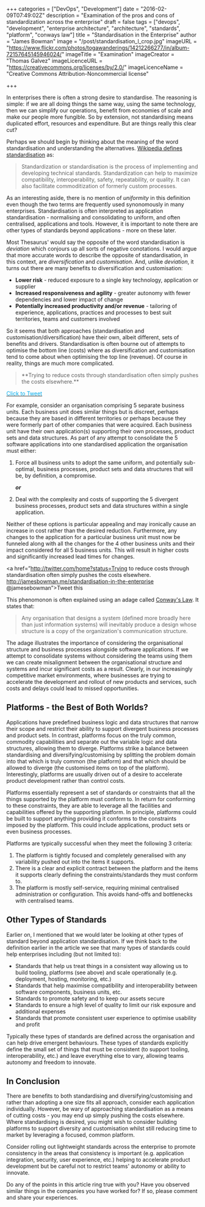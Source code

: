 +++
categories = ["DevOps", "Development"]
date = "2016-02-09T07:49:02Z"
description = "Examination of the pros and cons of standardization across the enterprise"
draft = false
tags = ["devops", "development", "enterprise architecture", "architecture", "standards", "platform", "conways law"]
title = "Standardisation in the Enterprise"
author = "James Bowman"
image = "/post/standardisation_l_crop.jpg"
imageURL = "https://www.flickr.com/photos/togawanderings/14212266277/in/album-72157645145946024/"
imageTitle = "Examination"
imageCreator = "Thomas Galvez"
imageLicenceURL = "https://creativecommons.org/licenses/by/2.0/"
imageLicenceName = "Creative Commons Attribution-Noncommercial license"

+++

In enterprises there is often a strong desire to standardise.  The reasoning is simple: if we are all doing things the same way, using the same technology, then we can simplify our operations, benefit from economies of scale and make our people more fungible.  So by extension, not standardising means duplicated effort, resources and expenditure.  But are things really this clear cut?

Perhaps we should begin by thinking about the meaning of the word standardisation and understanding the alternatives.  [Wikipedia defines standardisation](https://en.wikipedia.org/wiki/Standardization) as:

>Standardization or standardisation is the process of implementing and developing technical standards. Standardization can help to maximize compatibility, interoperability, safety, repeatability, or quality. It can also facilitate commoditization of formerly custom processes. 

As an interesting aside, there is no mention of _uniformity_ in this definition even though the two terms are frequently used synonomously in many enterprises.  Standardisation is often interpreted as application standardisation - normalising and consolidating to uniform, and often centralised, applications and tools.  However, it is important to note there are other types of standards beyond applications - more on these later.

Most Thesaurus' would say the opposite of the word standardisation is _deviation_ which conjours up all sorts of negative conotations.  I would argue that more accurate words to describe the opposite of standardisation, in this context, are _diversification_ and _customisation_.  And, unlike _deviation_, it turns out there are many benefits to diversification and customisation:

- **Lower risk** - reduced exposure to a single key technology, application or supplier
- **Increased responsiveness and agility** - greater autonomy with fewer dependencies and lower impact of change
- **Potentially increased productivity and/or revenue** - tailoring of experience, applications, practices and processes to best suit territories, teams and customers involved

So it seems that both approaches (standardisation and customisation/diversification) have their own, albeit different, sets of benefits and drivers.  Standardisation is often bourne out of attempts to optimise the bottom line (costs) where as diversification and customisation tend to come about when optimising the top line (revenue).  Of course in reality, things are much more complicated.  

><p>**Trying to reduce costs through standardisation often simply pushes the costs elsewhere.**</p>
<a class="bloglogo" href="#" onclick="window.open('https://twitter.com/intent/tweet?text=Trying%20to%20reduce%20costs%20through%20standardisation%20often%20simply%20pushes%20the%20costs%20elsewhere%20by%20%40jamesbowman%20http%3A%2F%2Fjamesbowman.me%2Fpost%2Fstandardisation-in-the-enterprise', '_blank', 'width=500,height=500'); return false;"><span class="icon-twitter" style="color:#00aced;font-size:1em"> Click to Tweet</span></a>

For example, consider an organisation comprising 5 separate business units.  Each business unit does similar things but is discreet, perhaps because they are based in different territories or perhaps because they were formerly part of other companies that were acquired.  Each business unit have their own application(s) supporting their own processes, product sets and data structures.  As part of any attempt to consolidate the 5 software applications into one standardised application the organisation must either:

1. Force all business units to adopt the same uniform, and potentially sub-optimal, business processes, product sets and data structures that will be, by definition, a compromise.

	___or___

2. Deal with the complexity and costs of supporting the 5 divergent business processes, product sets and data structures within a single application.

Neither of these options is particular appealing and may ironically cause an increase in cost rather than the desired reduction.  Furthermore, any changes to the application for a particular business unit must now be funneled along with all the changes for the 4 other business units and their impact considered for all 5 business units.  This will result in higher costs and significantly increased lead times for changes.  


<a href=”http://twitter.com/home?status=Trying to reduce costs through standardisation often simply pushes the costs elsewhere. http://jamesbowman.me/standardisation-in-the-enterprise @jamesebowman”>Tweet this</a>

This phenomonon is often explained using an adage called [Conway's Law](https://en.wikipedia.org/wiki/Conway%27s_law).  It states that:

>Any organisation that designs a system (defined more broadly here than just information systems) will inevitably produce a design whose structure is a copy of the organization's communication structure.

The adage illustrates the importance of considering the organisational structure and business processes alongside software applications.  If we attempt to consolidate systems without considering the teams using them we can create misalignment between the organisational structure and systems and incur significant costs as a result.  Clearly, in our increasingly competitive market environments, where businesses are trying to accelerate the development and rollout of new products and services, such costs and delays could lead to missed opportunities. 

## Platforms - the Best of Both Worlds?

Applications have predefined business logic and data structures that narrow their scope and restrict their ability to support divergent business processes and product sets.  In contrast, platforms focus on the truly common, commodity capabilities and separate out the variable logic and data structures, allowing them to diverge.  Platforms strike a balance between standardising and diversifying/customising by splitting the problem domain into that which is truly common (the platform) and that which should be allowed to diverge (the customised items on top of the platform).  Interestingly, platforms are usually driven out of a desire to accelerate product development rather than control costs.

Platforms essentially represent a set of standards or constraints that all the things supported by the platform must conform to.  In return for conforming to these constraints, they are able to leverage all the facilities and capabilities offered by the supporting platform.  In principle, platforms could be built to support anything providing it conforms to the constraints imposed by the platform.  This could include applications, product sets or even business processes.  

Platforms are typically successful when they meet the following 3 criteria:

1. The platform is tightly focused and completely generalised with any variability pushed out into the items it supports.  
2. There is a clear and explicit contract between the platform and the items it supports clearly defining the constraints/standards they must conform to.
3. The platform is mostly self-service, requiring minimal centralised administration or configuration.  This avoids hand-offs and bottlenecks with centralised teams.

## Other Types of Standards

Earlier on, I mentioned that we would later be looking at other types of standard beyond application standardisation.  If we think back to the definition earlier in the article we see that many types of standards could help enterprises including (but not limited to):

- Standards that help us treat things in a consistent way allowing us to build tooling, platforms (see above) and scale operationally (e.g. deployment, hosting, monitoring, etc.)
- Standards that help maximise compatibility and interoperability between software components, business units, etc.
- Standards to promote safety and to keep our assets secure
- Standards to ensure a high level of quality to limit our risk exposure and additional expenses
- Standards that promote consistent user experience to optimise usability and profit

Typically these types of standards are defined across the organisation and can help drive emergent behaviours.  These types of standards explicitly define the small set of things that must be consistent (to support tooling, interoperability, etc.) and leave everything else to vary, allowing teams autonomy and freedom to innovate.

## In Conclusion

There are benefits to both standardising and diversifying/customising and rather than adopting a one size fits all approach, consider each application individually.  However, be wary of approaching standardisation as a means of cutting costs - you may end up simply pushing the costs elsewhere.  Where standardising is desired, you might wish to consider building platforms to support diversity and customisation whilst still reducing time to market by leveraging a focused, common platform.  

Consider rolling out lightweight standards across the enterprise to promote consistency in the areas that consistency is important (e.g. application integration, security, user experience, etc.) helping to accelerate product development but be careful not to restrict teams' autonomy or ability to innovate.

Do any of the points in this article ring true with you?  Have you observed similar things in the companies you have worked for?  If so, please comment and share your experiences.  

[1]: https://creativecommons.org/licenses/by/2.0/

